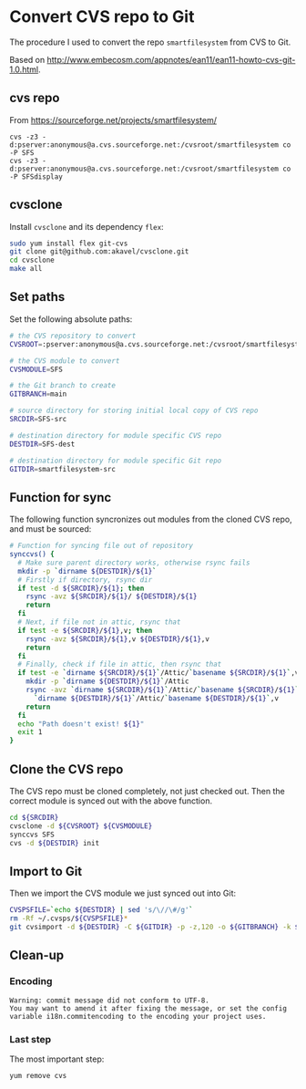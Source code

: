 # Convert CVS repo to Git

The procedure I used to convert the repo ``smartfilesystem`` from CVS to Git.

Based on http://www.embecosm.com/appnotes/ean11/ean11-howto-cvs-git-1.0.html.

## cvs repo

From https://sourceforge.net/projects/smartfilesystem/

```
cvs -z3 -d:pserver:anonymous@a.cvs.sourceforge.net:/cvsroot/smartfilesystem co -P SFS
cvs -z3 -d:pserver:anonymous@a.cvs.sourceforge.net:/cvsroot/smartfilesystem co -P SFSdisplay
```

## cvsclone

Install ``cvsclone`` and its dependency ``flex``:

```bash
sudo yum install flex git-cvs
git clone git@github.com:akavel/cvsclone.git
cd cvsclone
make all
```

## Set paths

Set the following absolute paths:

```bash
# the CVS repository to convert
CVSROOT=:pserver:anonymous@a.cvs.sourceforge.net:/cvsroot/smartfilesystem

# the CVS module to convert
CVSMODULE=SFS 

# the Git branch to create
GITBRANCH=main

# source directory for storing initial local copy of CVS repo
SRCDIR=SFS-src

# destination directory for module specific CVS repo
DESTDIR=SFS-dest

# destination directory for module specific Git repo
GITDIR=smartfilesystem-src
```

## Function for sync

The following function syncronizes out modules from the cloned CVS repo, and must be sourced:

```bash
# Function for syncing file out of repository
synccvs() {
  # Make sure parent directory works, otherwise rsync fails
  mkdir -p `dirname ${DESTDIR}/${1}`
  # Firstly if directory, rsync dir
  if test -d ${SRCDIR}/${1}; then
    rsync -avz ${SRCDIR}/${1}/ ${DESTDIR}/${1}
    return
  fi
  # Next, if file not in attic, rsync that
  if test -e ${SRCDIR}/${1},v; then
    rsync -avz ${SRCDIR}/${1},v ${DESTDIR}/${1},v
    return
  fi
  # Finally, check if file in attic, then rsync that
  if test -e `dirname ${SRCDIR}/${1}`/Attic/`basename ${SRCDIR}/${1}`,v; then
    mkdir -p `dirname ${DESTDIR}/${1}`/Attic
    rsync -avz `dirname ${SRCDIR}/${1}`/Attic/`basename ${SRCDIR}/${1}`,v \
      `dirname ${DESTDIR}/${1}`/Attic/`basename ${DESTDIR}/${1}`,v
    return
  fi
  echo "Path doesn't exist! ${1}"
  exit 1
}
```

## Clone the CVS repo

The CVS repo must be cloned completely, not just checked out. Then the correct module is synced out with the above function.

```bash
cd ${SRCDIR}
cvsclone -d ${CVSROOT} ${CVSMODULE}
synccvs SFS
cvs -d ${DESTDIR} init
```

## Import to Git

Then we import the CVS module we just synced out into Git:

```bash
CVSPSFILE=`echo ${DESTDIR} | sed 's/\//\#/g'`
rm -Rf ~/.cvsps/${CVSPSFILE}*
git cvsimport -d ${DESTDIR} -C ${GITDIR} -p -z,120 -o ${GITBRANCH} -k ${CVSMODULE}
```

## Clean-up

### Encoding

```
Warning: commit message did not conform to UTF-8.
You may want to amend it after fixing the message, or set the config
variable i18n.commitencoding to the encoding your project uses.
```

### Last step

The most important step:

```
yum remove cvs
```